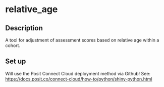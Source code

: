# relative_age

## Description
A tool for adjustment of assessment scores based on relative age within a cohort. 

## Set up
Will use the Posit Connect Cloud deployment method via Github! 
See: https://docs.posit.co/connect-cloud/how-to/python/shiny-python.html 

